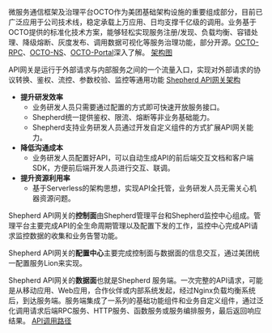 
微服务通信框架及治理平台OCTO作为美团基础架构设施的重要组成部分，目前已广泛应用于公司技术线，稳定承载上万应用、日均支撑千亿级的调用。业务基于OCTO提供的标准化技术方案，能够轻松实现服务注册/发现、负载均衡、容错处理、降级熔断、灰度发布、调用数据可视化等服务治理功能，部分开源。[OCTO-RPC](https://github.com/Meituan-Dianping/octo-rpc)、[OCTO-NS](https://github.com/Meituan-Dianping/octo-ns)、[OCTO-Portal](https://github.com/Meituan-Dianping/octo-portal)深入了解。
[架构图](https://p0.meituan.net/travelcube/fef180785379d4b95e3dbe4b0b2a8c2d97132.jpg)

API网关是运行于外部请求与内部服务之间的一个流量入口，实现对外部请求的协议转换、鉴权、流控、参数校验、监控等通用功能
[Shepherd API网关架构](https://p1.meituan.net/travelcube/32beab1d103a719ce2647d890522cd8e530614.png)
- **提升研发效率**
    - 业务研发人员只需要通过配置的方式即可快速开放服务接口。
    - Shepherd统一提供鉴权、限流、熔断等非业务基础能力。
    - Shepherd支持业务研发人员通过开发自定义组件的方式扩展API网关能力。
- **降低沟通成本**
    - 业务研发人员配置好API，可以自动生成API的前后端交互文档和客户端SDK，方便前后端开发人员进行交互、联调。
- **提升资源利用率**
    - 基于Serverless的架构思想，实现API全托管，业务研发人员无需关心机器资源问题。

Shepherd API网关的**控制面**由Shepherd管理平台和Shepherd监控中心组成。管理平台主要完成API的全生命周期管理以及配置下发的工作，监控中心完成API请求监控数据的收集和业务告警功能。

Shepherd API网关的**配置中心**主要完成控制面与数据面的信息交互，通过美团统一配置服务Lion来实现。

Shepherd API网关的**数据面**也就是Shepherd 服务端。一次完整的API请求，可能是从移动应用、Web应用，合作伙伴或内部系统发起，经过Nginx负载均衡系统后，到达服务端。服务端集成了一系列的基础功能组件和业务自定义组件，通过泛化调用请求后端RPC服务、HTTP服务、函数服务或服务编排服务，最后返回响应结果。
[API调用路径](https://p1.meituan.net/travelcube/8d9184431f36f8e2b1f4cd396fbc71ae221623.png)

